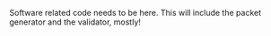 Software related code needs to be here. This will include the packet generator and the validator, mostly!

